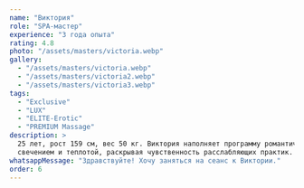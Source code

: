 ```yaml
---
name: "Виктория"
role: "SPA-мастер"
experience: "3 года опыта"
rating: 4.8
photo: "/assets/masters/victoria.webp"
gallery:
  - "/assets/masters/victoria.webp"
  - "/assets/masters/victoria2.webp"
  - "/assets/masters/victoria3.webp"
tags:
  - "Exclusive"
  - "LUX"
  - "ELITE-Erotic"
  - "PREMIUM Massage"
description: >
  25 лет, рост 159 см, вес 50 кг. Виктория наполняет программу романтичным
  свечением и теплотой, раскрывая чувственность расслабляющих практик.
whatsappMessage: "Здравствуйте! Хочу заняться на сеанс к Виктории."
order: 6
---
```

